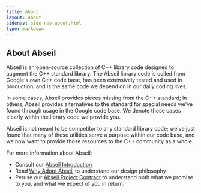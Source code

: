 ```yaml
---
title: About
layout: about
sidenav: side-nav-about.html
type: markdown
---
```


## About Abseil

Abseil is an open-source collection of C++ library code designed to augment
the C++ standard library. The Abseil library code is culled from Google's
own C++ code base, has been extensively tested and used in production, and
is the same code we depend on in our daily coding lives.

In some cases, Abseil provides pieces missing from the C++ standard; in
others, Abseil provides alternatives to the standard for special needs
we've found through usage in the Google code base. We denote those cases
clearly within the library code we provide you.

Abseil is not meant to be competitor to any standard library code; we've
just found that many of these utilities serve a purpose within our code
base, and we now want to provide those resources to the C++ community as
a whole.

For more information about Abseil:

* Consult our [Abseil Introduction](/about/intro)
* Read [Why Adopt Abseil](/about/philosophy) to understand our design
  philosophy
* Peruse our [Abseil Project Contract](/about/contract) to understand
  both what we promise to you, and what we expect of you in return.